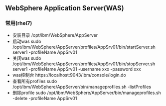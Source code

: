 ## WebSphere Application Server(WAS)
### 常用(rhel7)
- 安装目录 /opt/ibm/WebSphere/AppServer
- 启动was sudo /opt/ibm/WebSphere/AppServer/profiles/AppSrv01/bin/startServer.sh server1 -profileName AppSrv01
- 关闭was sudo /opt/ibm/WebSphere/AppServer/profiles/AppSrv01/bin/stopServer.sh server1 -profileName AppSrv01 -username xxx -password xxx
- was控制台 https://localhost:9043/ibm/console/login.do
- 查看所有profiles sudo /opt/ibm/WebSphere/AppServer/bin/manageprofiles.sh -listProfiles
- 删除profile sudo /opt/ibm/WebSphere/AppServer/bin/manageprofiles.sh -delete -profileName AppSrv01